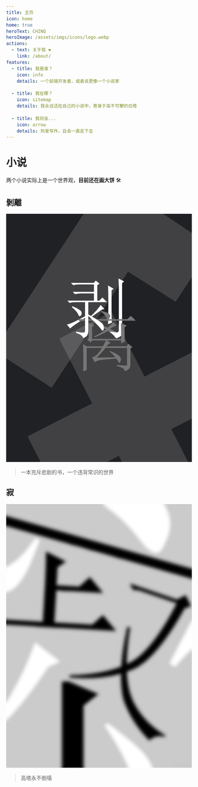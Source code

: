 ```yaml
---
title: 主页
icon: home
home: true
heroText: CHINQ
heroImage: /assets/imgs/icons/logo.webp
actions:
  - text: 关于我 ❤️
    link: /about/
features:
  - title: 我是谁？
    icon: info
    details: 一个前端开发者，或者说更像一个小说家

  - title: 我在哪？
    icon: sitemap
    details: 我永远活在自己的小说中，寄身于高不可攀的白塔

  - title: 我将会...
    icon: arrow
    details: 热爱写作，且会一直走下去
---
```


# 小说

两个小说实际上是一个世界观，**目前还在画大饼** 🛠️

## 剝離

[![undefined](/assets/imgs/novels/undefined.webp)](/novels/undefined.md)

> 一本充斥悲剧的书，一个违背常识的世界

## 寂 <Badge type='tip' text='WIP' vertical='top' />

[![silent](/assets/imgs/novels/silent.webp)](/novels/silent.md)

> 高塔永不倒塌